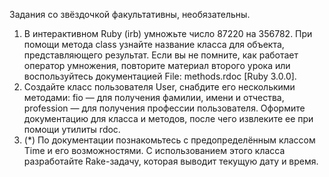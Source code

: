 Задания со звёздочкой факультативны, необязательны.
1. В интерактивном Ruby (irb) умножьте число 87220 на 356782. При помощи метода class
узнайте название класса для объекта, представляющего результат. Если вы не помните, как
работает оператор умножения, повторите материал второго урока или воспользуйтесь
документацией File: methods.rdoc [Ruby 3.0.0].
2. Создайте класс пользователя User, снабдите его несколькими методами: fio — для получения
фамилии, имени и отчества, profession — для получения профессии пользователя. Оформите
документацию для класса и методов, после чего извлеките ее при помощи утилиты rdoc.
3. (*) По документации познакомьтесь с предопределённым классом Time и его возможностями.
С использованием этого класса разработайте Rake-задачу, которая выводит текущую дату и
время.